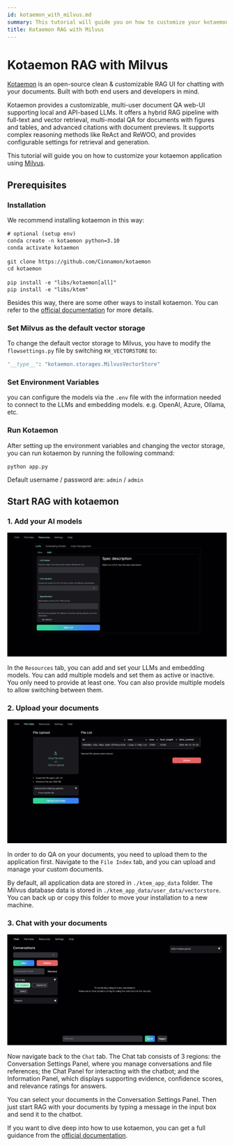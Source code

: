 ```yaml
---
id: kotaemon_with_milvus.md
summary: This tutorial will guide you on how to customize your kotaemon application using Milvus.
title: Kotaemon RAG with Milvus
---
```


# Kotaemon RAG with Milvus

[Kotaemon](https://github.com/Cinnamon/kotaemon) is an open-source clean & customizable RAG UI for chatting with your documents. Built with both end users and developers in mind.

Kotaemon provides a customizable, multi-user document QA web-UI supporting local and API-based LLMs. It offers a hybrid RAG pipeline with full-text and vector retrieval, multi-modal QA for documents with figures and tables, and advanced citations with document previews. It supports complex reasoning methods like ReAct and ReWOO, and provides configurable settings for retrieval and generation.

This tutorial will guide you on how to customize your kotaemon application using [Milvus](https://milvus.io/).


## Prerequisites

### Installation

We recommend installing kotaemon in this way:

```shell
# optional (setup env)
conda create -n kotaemon python=3.10
conda activate kotaemon

git clone https://github.com/Cinnamon/kotaemon
cd kotaemon

pip install -e "libs/kotaemon[all]"
pip install -e "libs/ktem"
```

Besides this way, there are some other ways to install kotaemon. You can refer to the [official documentation](https://github.com/Cinnamon/kotaemon?tab=readme-ov-file#installation) for more details.

### Set Milvus as the default vector storage

To change the default vector storage to Milvus, you have to modify the `flowsettings.py` file by switching `KH_VECTORSTORE` to:

```python
"__type__": "kotaemon.storages.MilvusVectorStore"
```

### Set Environment Variables

you can configure the models via the `.env` file with the information needed to connect to the LLMs and embedding models. e.g. OpenAI, Azure, Ollama, etc.

### Run Kotaemon

After setting up the environment variables and changing the vector storage, you can run kotaemon by running the following command:

```shell
python app.py
```

Default username / password are: `admin` / `admin`

## Start RAG with kotaemon

### 1. Add your AI models

![](../../../assets/kotaemon_1.png)

In the `Resources` tab, you can add and set your LLMs and embedding models. You can add multiple models and set them as active or inactive. You only need to provide at least one. You can also provide multiple models to allow switching between them.

### 2. Upload your documents

![](../../../assets/kotaemon_2.png)

In order to do QA on your documents, you need to upload them to the application first.
Navigate to the `File Index` tab, and you can upload and manage your custom documents.

By default, all application data are stored in `./ktem_app_data` folder. The Milvus database data is stored in `./ktem_app_data/user_data/vectorstore`. You can back up or copy this folder to move your installation to a new machine.

### 3. Chat with your documents

![](../../../assets/kotaemon_3.png)

Now navigate back to the `Chat` tab. The Chat tab consists of 3 regions: the Conversation Settings Panel, where you manage conversations and file references; the Chat Panel for interacting with the chatbot; and the Information Panel, which displays supporting evidence, confidence scores, and relevance ratings for answers.

You can select your documents in the Conversation Settings Panel. Then just start RAG with your documents by typing a message in the input box and send it to the chatbot. 

If you want to dive deep into how to use kotaemon, you can get a full guidance from the [official documentation](https://cinnamon.github.io/kotaemon/usage/).